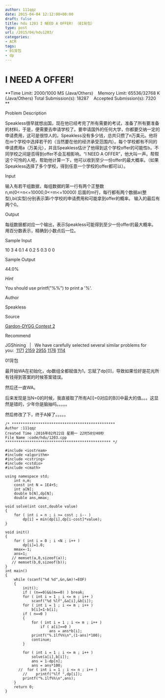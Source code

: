 ```yaml
---
author: 111qqz
date: 2015-04-04 12:12:00+00:00
draft: false
title: hdu 1203 I NEED A OFFER! （01背包）
type: post
url: /2015/04/hdu1203/
categories:
- ACM
tags:
- 01背包
- dp
---
```


# I NEED A OFFER!


**Time Limit: 2000/1000 MS (Java/Others)    Memory Limit: 65536/32768 K (Java/Others)
Total Submission(s): 18287    Accepted Submission(s): 7320
**


Problem Description




Speakless很早就想出国，现在他已经考完了所有需要的考试，准备了所有要准备的材料，于是，便需要去申请学校了。要申请国外的任何大学，你都要交纳一定的申请费用，这可是很惊人的。Speakless没有多少钱，总共只攒了n万美元。他将在m个学校中选择若干的（当然要在他的经济承受范围内）。每个学校都有不同的申请费用a（万美元），并且Speakless估计了他得到这个学校offer的可能性b。不同学校之间是否得到offer不会互相影响。“I NEED A OFFER”，他大叫一声。帮帮这个可怜的人吧，帮助他计算一下，他可以收到至少一份offer的最大概率。（如果Speakless选择了多个学校，得到任意一个学校的offer都可以）。








Input




输入有若干组数据，每组数据的第一行有两个正整数n,m(0<=n<=10000,0<=m<=10000)
后面的m行，每行都有两个数据ai(整型),bi(实型)分别表示第i个学校的申请费用和可能拿到offer的概率。
输入的最后有两个0。








Output




每组数据都对应一个输出，表示Speakless可能得到至少一份offer的最大概率。用百分数表示，精确到小数点后一位。








Sample Input







10 3
4 0.1
4 0.2
5 0.3
0 0











Sample Output









44.0%





_Hint_


You should use printf("%%") to print a '%'.
















Author




Speakless








Source




[Gardon-DYGG Contest 2](http://acm.hdu.edu.cn/search.php?field=problem&key=Gardon-DYGG+Contest+2&source=1&searchmode=source)








Recommend




JGShining   |   We have carefully selected several similar problems for you:  [1171](http://acm.hdu.edu.cn/showproblem.php?pid=1171) [2159](http://acm.hdu.edu.cn/showproblem.php?pid=2159) [2955](http://acm.hdu.edu.cn/showproblem.php?pid=2955) [1176](http://acm.hdu.edu.cn/showproblem.php?pid=1176) [1114](http://acm.hdu.edu.cn/showproblem.php?pid=1114)










01背包




最开始WA在初始化，dp数组全都赋值为1，忘赋了dp[0]，导致如果恰好是花光所有钱得到答案的时候答案错误。




然后还一直WA。




后来发现是当N=0的时候，我直接取了所有A[I]=0对应的B[I]中最大的值。。。这显然是错的，少年你是脑抽吗。。。。。




然后修改了下，终于A掉了。。。。。









    
    /* ***********************************************
    Author :111qqz
    Created Time :2016年02月22日 星期一 22时50分40秒
    File Name :code/hdu/1203.cpp
    ************************************************ */
    
    #include <iostream>
    #include <algorithm>
    #include <cstring>
    #include <cstdio>
    #include <cmath>
    
    using namespace std;
        int n,m;
        const int N = 1E4+5;
        int a[N];
        double b[N],dp[N];
        double ans,mmax;
    
    void solve(int cost,double value)
    {
        for ( int i = n ; i >= cost ; i-- )
            dp[i] = min(dp[i],dp[i-cost]*value);
    }
    
    void init()
    {
        for ( int i = 0 ; i <N ; i++ )
            dp[i]=1.0;
        mmax=-1;
        ans=1;
       // memset(a,0,sizeof(a));
       // memset(b,0,sizeof(b));
    }
    int main()
    {
        while (scanf("%d %d",&n,&m)!=EOF)
        {
            init();
            if ( (n==0)&&(m==0) ) break;
            for ( int i = 1 ; i <= m ; i++ )
                scanf("%d %lf",&a[i],&b[i]);
            for ( int i = 1 ; i <= m ; i++ )
                b[i]=1-b[i];
            if ( n==0 )
            {
                for ( int i = 1 ; i <= m ; i++ )
                    if ( a[i]==0 )
                        ans = ans*b[i];
                printf("%.1lf%%\n",(1-ans)*100);
                continue;
            }
    
            for ( int i = 1 ; i <= m ; i++ )
                solve(a[i],b[i]);
                ans = 1-dp[n];
                ans = ans*100;
          //  for ( int i = 1 ; i <= n ; i++ )
            //    printf("%lf ",dp[i]);
            printf("%.1lf%%\n",ans);
        }
        return 0;
    }



